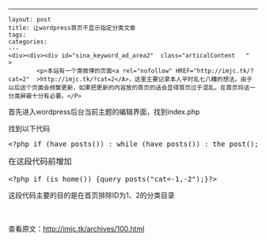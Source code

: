 ---
    layout: post
    title: 让wordpress首页不显示指定分类文章
    tags:
    categories:
    ---
    <div><div><div id="sina_keyword_ad_area2"  class="articalContent   "  >
			<p>本站有一个类微博的页面<a rel="nofollow" HREF="http://imjc.tk/?cat=2"  >http://imjc.tk/?cat=2</A>，这里主要记录本人平时乱七八糟的想法。由于以后这个页面会频繁更新，如果把更新的内容放的首页的话会显得首页过于混乱。在首页将这一分类屏蔽十分有必要。</P>
<p>首先进入wordpress后台当前主题的编辑界面，找到index.php</P>
<p>找到以下代码</P>
<pre>
&lt;?php if (have_posts()) : while (have_posts()) : the_post(); update_post_caches($posts); ?&gt;
</PRE>
<p><span style="line-height: 1.714285714; font-size: 1rem;"  >在这段代码前增加</SPAN></P>
<pre>
&lt;?php if (is_home()) {query_posts("cat=-1,-2");}?&gt;
</PRE>
<p>这段代码主要的目的是在首页排除ID为1、2的分类目录</P>
<p>&nbsp;<br />
<br />
查看原文：<a rel="nofollow" HREF="http://imjc.tk/archives/100.html"  >http://imjc.tk/archives/100.html</A></P>							
		</div></div></div>
    
